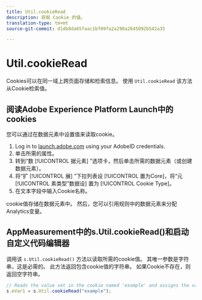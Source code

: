 ```yaml
---
title: Util.cookieRead
description: 获取 Cookie 的值。
translation-type: tm+mt
source-git-commit: d1db8da65faac1bf09fa2a290a2645092b542a35

---
```



# Util.cookieRead

Cookies可以在同一域上跨页面存储和检索信息。 使用 `Util.cookieRead` 该方法从Cookie检索值。

## 阅读Adobe Experience Platform Launch中的cookies

您可以通过在数据元素中设置值来读取cookie。

1. Log in to [launch.adobe.com](https://launch.adobe.com) using your AdobeID credentials.
2. 单击所需的属性。
3. 转到“数 [!UICONTROL 据元素] ”选项卡，然后单击所需的数据元素（或创建数据元素）。
4. 将“扩 [!UICONTROL 展] ”下拉列表设 [!UICONTROL 置为Core]，将“元 [!UICONTROL 素类型”数据设] 置为 [!UICONTROL Cookie Type]。
5. 在文本字段中输入Cookie名称。

cookie值存储在数据元素中。 然后，您可以引用规则中的数据元素来分配Analytics变量。

## AppMeasurement中的s.Util.cookieRead()和启动自定义代码编辑器

调用该 `s.Util.cookieRead()` 方法以读取所需的cookie值。 其唯一参数是字符串，这是必需的。 此方法返回包含cookie值的字符串。 如果Cookie不存在，则返回空字符串。

```js
// Reads the value set in the cookie named 'example' and assigns the value to eVar1
s.eVar1 = s.Util.cookieRead("example");
```
